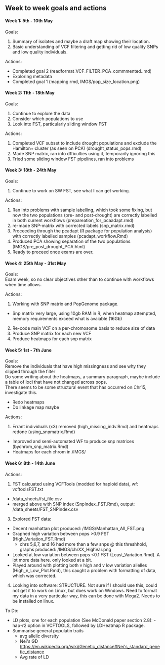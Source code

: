 ## Week to week goals and actions

#### Week 1: 5th - 10th May

Goals:  
1) Summary of isolates and maybe a draft map showing their location.  
2) Basic understanding of VCF filtering and getting rid of low quality SNPs and low quality individuals.  

Actions:  
- Completed goal 2 (readformat_VCF_FILTER_PCA_commmented..md)  
- Exploring metadata  
- Completed goal 1 (mapping.rmd, IMGS/pop_size_location.png)  


#### Week 2: 11th - 18th May

Goals:  
1) Continue to explore the data  
2) Consider which populations to use  
3) Look into FST, particularly sliding window FST  

Actions:  
1) Completed VCF subset to include drought populations and exclude the Hamilton+ cluster (as seen on PCA) (drought_status_pops.rmd)  
2) Made SNP matrix, ran into dfficulties using it, temporarily ignoring this  
3) Tried some sliding window FST pipelines, ran into problems  

#### Week 3: 18th - 24th May

Goals:  
1) Continue to work on SW FST, see what I can get working.  

Actions:  
1) Ran into problems with sample labelling, which took some fixing, but now the two populations (pre- and post-drought) are correctly labelled in both current workflows (prepareation_for_pcaadapt.rmd)  
2) re-made SNP-matrix with corrected labels (snp_matrix.rmd)  
3) Proceeding through the pcadapt (R package for population analysis) with correctly labelled samples (pcadapt_workflow.Rmd)  
4) Produced PCA showing separation of the two populations (IMGS/pre_post_drought_PCA.html)  
5) Ready to proceed once exams are over.  

#### Week 4: 25th May - 31st May

Goals:  
Exam week, so no clear objectives other than to continue with workflows when time allows.  

Actions:  
1) Working with SNP matrix and PopGenome package.  
- Snp matrix very large, using 10gb RAM in R, when heatmap attempted, memory requirements exceed what is avaiable (16Gb)  
2) Re-code main VCF on a per-chromosome basis to reduce size of data  
3) Produce SNP matrix for each new VCF  
4) Produce heatmaps for each snp matrix  

#### Week 5: 1st - 7th June

Goals:  
Remove the individuals that have high missingness and see why they slipped through the filter  
Do some writing about the heatmaps, a summary paragraph, maybe include a table of loci that have not changed across pops.  
There seems to be some structural event that has occurred on Chr15, investigate this.  
- Redo heatmaps  
- Do linkage map maybe  

Actions:  
1) Errant individuals (x3) removed (high_missing_indv.Rmd) and heatmaps redone (using_snpmatrix.Rmd)  
  - Improved and semi-automated WF to produce snp matrices (bychrom_snp_matrix.Rmd)
  - Heatmaps for each chrom in /IMGS/
  

#### Week 6: 8th - 14th June

Actions:  
1) FST calcuated using VCFTools (modded for haploid data), wf: vcftoolsFST.txt    
  - /data_sheets/fst_file.csv
  - merged above with SNP index (SnpIndex_FST.Rmd), output: /data_sheets/FST_SNPindex.csv
3) Explored FST data:  
  - Decent manhattan plot produced: /IMGS/Manhattan_All_FST.png  
  - Graphed high variation between pops >0.9 FST (High_Variation_FST.Rmd) 
    - chrs 5,6,7, and 16 had more than a few snps @ this threshhold,        graphs produced: /IMGS/chrXX_HighVar.png  
  - Looked at low variation between pops <0.1 FST (Least_Variation.Rmd). A lot more data here. only looked at a bit.  
  - Played around with plotting both v high and v low variation allelles (High_n_Low_Plot.Rmd), this caught a problem with formatting of data, which was corrected.  
4) Looking into software: STRUCTURE. Not sure if I should use this, could not get it to work on Linux, but does work on Windows. Need to format my data in a very particular way, this can be done with Mega2. Needs to be installed on linux.  

To Do:
- LD plots, one for each population
(See McDonald paper section 2.8): -hap-r2 option in VCFTOOLS, followed by LDHeatmap R package.  
- Summarise general populatin traits
    - avg allelic diversity
    - Nei's GD https://en.wikipedia.org/wiki/Genetic_distance#Nei's_standard_genetic_distance  
    - Avg rate of LD